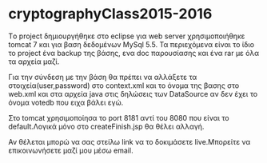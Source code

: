 # cryptographyClass2015-2016

Tο project δημιουργήθηκε στο eclipse για web server χρησιμοποιήθηκε tomcat 7 και για βαση δεδομένων MySql 5.5.
Τα περιεχόμενα είναι το ίδιο το project ένα backup της βάσης, ενα doc παρουσίασης και ένα rar με όλα τα αρχεία μαζί.

Για την σύνδεση με την βάση θα πρέπει να αλλάξετε τα στοιχεία(user,password) στο context.xml και το όνομα της βασης στο web.xml και στα αρχεία java στις δηλώσεις των DataSource αν δεν έχει το όνομα votedb που ειχα βάλει εγώ.

Στο tomcat χρησιμοποίησα το port 8181 αντί του 8080 που είναι το default.Λογικά μόνο στο createFinish.jsp θα θέλει αλλαγή.

Αν θέλεται μπορώ να σας στείλω link να το δοκιμάσετε live.Μπορείτε να επικοινωνήσετε μαζί μου μέσω email.
